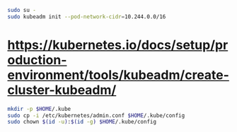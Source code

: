 ```sh
sudo su -
sudo kubeadm init --pod-network-cidr=10.244.0.0/16
```

# https://kubernetes.io/docs/setup/production-environment/tools/kubeadm/create-cluster-kubeadm/

```sh
mkdir -p $HOME/.kube
sudo cp -i /etc/kubernetes/admin.conf $HOME/.kube/config
sudo chown $(id -u):$(id -g) $HOME/.kube/config
```

```sh
```
